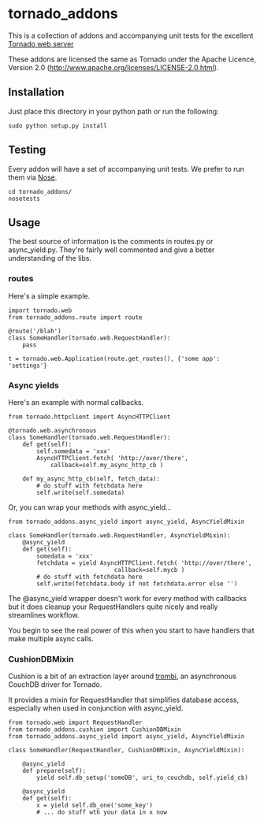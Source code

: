 # tornado_addons

This is a collection of addons and accompanying unit tests for the excellent
[Tornado web server](http://www.tornadoweb.org/)

These addons are licensed the same as Tornado under the Apache Licence,
Version 2.0 (http://www.apache.org/licenses/LICENSE-2.0.html).

## Installation

Just place this directory in your python path or run the following:

    sudo python setup.py install

## Testing

Every addon will have a set of accompanying unit tests.  We prefer to run them
via [Nose](http://code.google.com/p/python-nose/).

    cd tornado_addons/
    nosetests

## Usage

The best source of information is the comments in routes.py or async_yield.py.
They're fairly well commented and give a better understanding of the libs.

### routes

Here's a simple example.

    import tornado.web
    from tornado_addons.route import route

    @route('/blah')
    class SomeHandler(tornado.web.RequestHandler):
        pass

    t = tornado.web.Application(route.get_routes(), {'some app': 'settings'}


### Async yields

Here's an example with normal callbacks.

    from tornado.httpclient import AsyncHTTPClient

    @tornado.web.asynchronous
    class SomeHandler(tornado.web.RequestHandler):
        def get(self):
            self.somedata = 'xxx'
            AsyncHTTPClient.fetch( 'http://over/there',
                callback=self.my_async_http_cb )

        def my_async_http_cb(self, fetch_data):
            # do stuff with fetchdata here
            self.write(self.somedata)


Or,  you can wrap your methods with async_yield...

    from tornado_addons.async_yield import async_yield, AsyncYieldMixin

    class SomeHandler(tornado.web.RequestHandler, AsyncYieldMixin):
        @async_yield
        def get(self):
            somedata = 'xxx'
            fetchdata = yield AsyncHTTPClient.fetch( 'http://over/there',
                                  callback=self.mycb )
            # do stuff with fetchdata here
            self.write(fetchdata.body if not fetchdata.error else '')


The @async_yield wrapper doesn't work for every method with callbacks but it
does cleanup your RequestHandlers quite nicely and really streamlines workflow.

You begin to see the real power of this when you start to have handlers that make
multiple async calls.


### CushionDBMixin

Cushion is a bit of an extraction layer around
[trombi](http://github.com/inoi/trombi), an asynchronous CouchDB driver for
Tornado.

It provides a mixin for RequestHandler that simplifies database access,
especially when used in conjunction with async_yield.

    from tornado.web import RequestHandler
    from tornado_addons.cushion import CushionDBMixin
    from tornado_addons.async_yield import async_yield, AsyncYieldMixin

    class SomeHandler(RequestHandler, CushionDBMixin, AsyncYieldMixin):

        @async_yield
        def prepare(self):
            yield self.db_setup('someDB', uri_to_couchdb, self.yield_cb)

        @async_yield
        def get(self):
            x = yield self.db_one('some_key')
            # ... do stuff wth your data in x now

